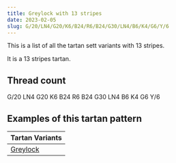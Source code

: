 ```yaml
---
title: Greylock with 13 stripes
date: 2023-02-05
slug: G/20/LN4/G20/K6/B24/R6/B24/G30/LN4/B6/K4/G6/Y/6
---
```

This is a list of all the tartan sett variants with 13 stripes.

It is a 13 stripes tartan.


## Thread count
G/20 LN4 G20 K6 B24 R6 B24 G30 LN4 B6 K4 G6 Y/6

## Examples of this tartan pattern

| Tartan Variants |
|---------------|
| [Greylock](/variants/g/20/ln4/g20/k6/b24/r6/b24/g30/ln4/b6/k4/g6/y/6-b304080-g008000-k000000-lne0e0e0-rc00000-yf0c000)||
